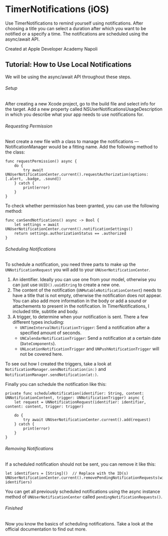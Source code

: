 # TimerNotifications (iOS)

Use TimerNotifications to remind yourself using notifications. After choosing a title you can select a duration after which you want to be notified or a specify a time. The notifications are scheduled using the async/await API.

Created at Apple Developer Academy Napoli


## Tutorial: How to Use Local Notifications

We will be using the async/await API throughout these steps.

###### Setup

After creating a new Xcode project, go to the build file and select info for the target. Add a new property called NSUserNotificationsUsageDescription in which you describe what your app needs to use notifications for.

###### Requesting Permission

Next create a new file with a class to manage the notifications — NotificationManager would be a fitting name. Add the following method to the class:

```
func requestPermission() async {
	do {
		try await UNUserNotificationCenter.current().requestAuthorization(options: [.alert, .badge, .sound])
	} catch {
		print(error)
	}
}
```

To check whether permission has been granted, you can use the following method:

```
func canSendNotfications() async -> Bool {
	let settings = await UNUserNotificationCenter.current().notificationSettings()
	return settings.authorizationStatus == .authorized
}
```


###### Scheduling Notifications

To schedule a notification, you need three parts to make up the ```UNNotificationRequest``` you will add to your ```UNUserNotificationCenter```.

1. An identifier. Ideally you can use one from your model, otherwise you can just use ```UUID().uuidString``` to create a new one.
2. The content of the notification (```UNMutableNotificationContent```) needs to have a title that is not empty, otherwise the notification does not appear. You can also add more information in the body or add a sound or attachements to present in the notification. In TimerNotifications, I included title, subtitle and body.
3. A trigger, to determine when your notification is sent. There a few different types including: 
   - ```UNTimeIntervalNotificationTrigger```: Send a notification after a specified amount of seconds.
   - ```UNCalendarNotificationTrigger```: Send a notification at a certain date (```DateComponents```).
   - ```UNLocationNotificationTrigger``` and ```UNPushNotificationTrigger``` will not be covered here.

To see out how I created the triggers, take a look at ```NotificationManager.sendNotification(in:)``` and ```NotificationManager.sendNotification(at:)```.

Finally you can schedule the notification like this:

```
private func scheduleNotification(identifier: String, content: UNNotificationContent, trigger: UNNotificationTrigger) async {
	let request = UNNotificationRequest(identifier: identifier, content: content, trigger: trigger)
		
	do {
		try await UNUserNotificationCenter.current().add(request)
	} catch {
		print(error)
	}
}
```

###### Removing Notifications

If a scheduled notification should not be sent, you can remove it like this:

```
let identifiers = [String]()  // Replace with the ID(s)
UNUserNotificationCenter.current().removePendingNotificationRequests(withIdentifiers: identifiers)
```

You can get all previously scheduled notifications using the async instance method of ```UNUserNotificationCenter``` called ```pendingNotificationRequests()```.

###### Finished

Now you know the basics of scheduling notifications. Take a look at the official documentation to find out more.
